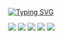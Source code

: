 [![Typing SVG](https://readme-typing-svg.herokuapp.com?color=%2336BCF7&lines=Hi,+I`m+Kostya)](https://git.io/typing-svg)

![](https://github-profile-summary-cards.vercel.app/api/cards/most-commit-language?username=Xabenskie&theme=transparent)
![](https://github-profile-summary-cards.vercel.app/api/cards/repos-per-language?username=Xabenskie&theme=transparent)
![](https://github-profile-summary-cards.vercel.app/api/cards/stats?username=Xabenskie&theme=solarized_dark)
![](https://github-profile-summary-cards.vercel.app/api/cards/productive-time?username=Xabenskie&theme=solarized_dark)
![](https://github-profile-summary-cards.vercel.app/api/cards/profile-details?username=Xabenskie&theme=solarized_dark)




